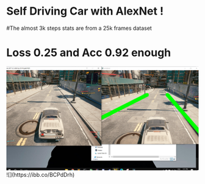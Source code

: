 # Self Driving Car with AlexNet !



#The almost 3k steps stats are from a 25k frames dataset
# Loss 0.25 and Acc 0.92 enough
<img src="https://github.com/DreadPirate09/GTA-5-Lane-detection/blob/main/sample2.png">
![](https://ibb.co/BCPdDrh)

